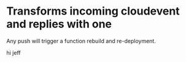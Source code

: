 # Transforms incoming cloudevent and replies with one

Any push will trigger a function rebuild and re-deployment.



hi jeff
